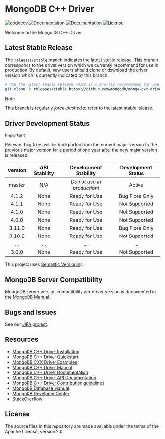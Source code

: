 # MongoDB C++ Driver 
[![codecov](https://codecov.io/gh/mongodb/mongo-cxx-driver/branch/master/graph/badge.svg)](https://codecov.io/gh/mongodb/mongo-cxx-driver)
[![Documentation](https://img.shields.io/badge/docs-doxygen-blue.svg)](https://mongocxx.org/api/mongocxx-v3/)
[![Documentation](https://img.shields.io/badge/docs-mongocxx-green.svg)](https://www.mongodb.com/docs/languages/cpp/cpp-driver/current/)
[![License](https://img.shields.io/badge/License-Apache%202.0-blue.svg)](https://github.com/mongodb/mongo-cxx-driver/blob/master/LICENSE)

Welcome to the MongoDB C++ Driver!

## Latest Stable Release

The `releases/stable` branch indicates the latest stable release.
This branch corresponds to the driver version which we currently recommend for use in production.
By default, new users should clone or download the driver version which is currently indicated by this branch.

```bash
# Use the latest stable release which is currently recommended for use.
git clone -b releases/stable https://github.com/mongodb/mongo-cxx-driver.git
```

> [!NOTE]
> This branch is regularly _force-pushed_ to refer to the latest stable release.

## Driver Development Status

> [!IMPORTANT]
> Relevant bug fixes will be backported from the current major version to the previous major version for a period of one year after the new major version is released.

| Version     | ABI Stability   | Development Stability       | Development Status |
| :---------: | :-------------: | :-------------------------: | :----------------: |
| master      | N/A             | _Do not use in production!_ | Active             |
| 4.1.2       | None            | Ready for Use               | Bug Fixes Only     |
| 4.1.1       | None            | Ready for Use               | Not Supported      |
| 4.1.0       | None            | Ready for Use               | Not Supported      |
| 4.0.0       | None            | Ready for Use               | Not Supported      |
| 3.11.0      | None            | Ready for Use               | Bug Fixes Only     |
| 3.10.2      | None            | Ready for Use               | Not Supported      |
| ...         | ...             | ...                         | ...                |
| 3.0.0       | None            | Ready for Use               | Not Supported      |

This project uses [Semantic Versioning](https://semver.org/).

## MongoDB Server Compatibility

MongoDB server version compatibility per driver version is documented in the [MongoDB Manual](https://www.mongodb.com/docs/languages/cpp/cpp-driver/current/compatibility/).

## Bugs and Issues

See our [JIRA project](https://jira.mongodb.com/browse/CXX).

## Resources

* [MongoDB C++ Driver Installation](https://www.mongodb.com/docs/languages/cpp/cpp-driver/current/installation/)
* [MongoDB C++ Driver Quickstart](https://www.mongodb.com/docs/languages/cpp/cpp-driver/current/tutorial/)
* [MongoDB CXX Driver Examples](https://github.com/mongodb/mongo-cxx-driver/tree/master/examples)
* [MongoDB C++ Driver Manual](https://www.mongodb.com/docs/languages/cpp/cpp-driver/current/)
* [MongoDB C++ Driver Documentation](https://www.mongodb.com/docs/drivers/cxx/)
* [MongoDB C++ Driver API Documentation](https://mongocxx.org/api/current/)
* [MongoDB C++ Driver Contribution guidelines](https://www.mongodb.com/docs/languages/cpp/cpp-driver/current/contributing/)
* [MongoDB Database Manual](https://www.mongodb.com/docs/manual/)
* [MongoDB Developer Center](https://www.mongodb.com/developer/languages/cpp/)
* [StackOverflow](https://stackoverflow.com/questions/tagged/mongodb%20c%2b%2b)

## License

The source files in this repository are made available under the terms of
the Apache License, version 2.0.
